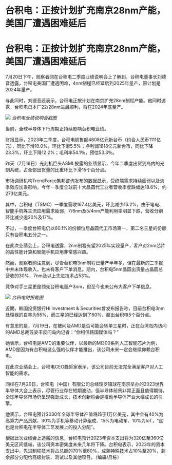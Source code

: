 # 台积电：正按计划扩充南京28nm产能，美国厂遭遇困难延后

# 台积电：正按计划扩充南京28nm产能，美国厂遭遇困难延后

7月20日下午，观察者网在台积电二季度业绩说明会上了解到，台积电董事长刘德音透露，台积电美国厂遭遇困难，4nm制程已经延后到2025年量产，原计划是2024年量产。

与此同时，刘德音还表示，台积电正按计划在南京扩充28nm制程产能。他同时透露，台积电日本厂22/28nm进展顺利，将在2024年底量产。

![](https://inews.gtimg.com/newsapp_bt/0/15814501276/1000) _台积电业绩说明会截图_

当前，全球半导体下行周期正持续影响台积电业绩。

财报显示，2023年二季度，台积电销售额4808亿元新台币（约合人民币1111亿元），同比下滑10.0%，环比下滑5.5%；净利润1818亿元新台币，同比下降23.3%，环比下降12.2%；毛利率54.1％，预估53.3％。

昨天（7月19日）光刻机巨头ASML披露的业绩显示，今年二季度出货到岛内的光刻系统，占全部出货量的比重环比下滑15个百分点。

市场调研机构TrendForce集邦咨询发布的数据显示，受终端需求持续疲弱以及淡季效应加乘影响，今年一季度全球前十大晶圆代工业者营收季度跌幅达18.6%，约273亿美元。

其中，台积电（TSMC）一季度营收167.4亿美元，环比减少16.2%，由于笔电、智能手机等主流应用需求疲弱，7/6nm及5/4nm产能利用率明显下跌，营收分别环比减少逾20%及17%。

不过，一季度台积电仍以60.1%的份额位居晶圆代工市场第一，第二名三星的份额只有台积电五分之一。

在此次业绩会上，台积电透露，2nm制程有望2025年实现量产，客户对2nm芯片的高性能计算和智能手机应用非常感兴趣。

然而，观察者网注意到，尽管台积电3nm制程已量产半年多，但在最新的二季报中并未体现收入，也未有客户下单消息。期内，台积电5nm晶圆出货量占晶圆总营收的30%，7nm及以上先进技术占53%。

竞争对手三星更是领先台积电量产3nm，但至今也未公布大客户下单信息。

![](https://inews.gtimg.com/newsapp_bt/0/15814501277/1000) _台积电财报截图_

近期，韩国投资银行Hi Investment &
Securities曾发布报告称，目前台积电3nm处理器的良率为55%，而三星的已经达到了60%，超出台积电5个百分点。

有意思的是，7月19日，在被问及AMD是否可能会转单三星时，正在台湾岛内访问的AMD总裁苏姿丰反问岛内记者：“你相信韩国媒体吗？”

她表示，台积电是AMD的重要伙伴，以最新的MI300系列人工智能芯片为例，AMD是因为有台积电这么强的伙伴才能推出，该公司未来一定会继续仰赖台积电。

在此次业绩会上，台积电CEO魏哲家表示，该公司目前无法完全满足客户对人工智能的需求。

同样在7月20日，台积电（中国）有限公司总经理罗镇球在南京举办的2023世界半导体大会上表示，尽管行业存在短期波动，但半导体前景非常正面且值得期待，全球半导体市场仍呈现强劲成长，技术创新将会是推动半导体产业大幅成长的引擎。

他表示，台积电预计2030年全球半导体产值将趋于1万亿美元，其中会有40%为高算力产品贡献、30%为手机等移动计算组成、15%为电动车、10%为IoT，“这也是台积电在半导体工艺发展上的投入分配”。

根据此次业绩会上透露的信息，台积电预计2023年资本支出将为320亿至360亿美元区间低端，该公司资本密集度未来几年将下降。台积电表示，2023年的资本支出中，先进制程技术将占总额的70%至80%，成熟特殊技术占10%至20%，剩余部分分配给高级封装、测试以及其他项目。（编辑/吕栋）

